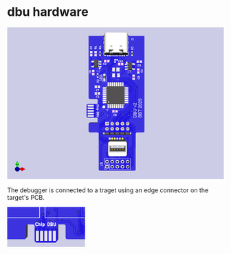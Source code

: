 # dbu hardware

![PCB](https://github.com/brucebiotech/dbu/blob/main/docs/saml21-narrow-dbu-v2.png)

The debugger is connected to a traget using an edge connector on the target's PCB.

![edge](https://github.com/brucebiotech/dbu/blob/main/docs/target-edge-connector.png)

